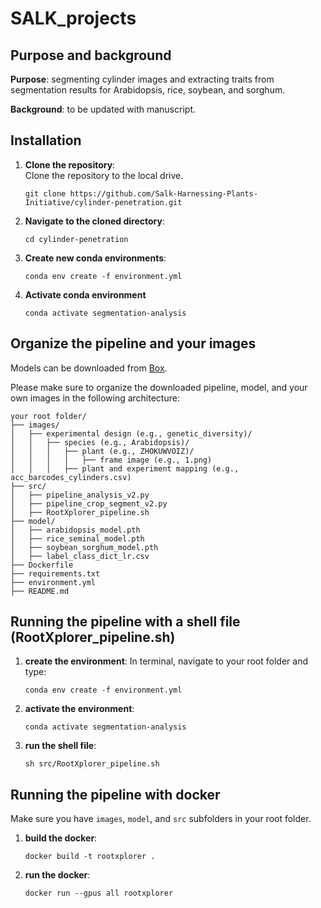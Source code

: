 # SALK_projects

## Purpose and background
**Purpose**: segmenting cylinder images and extracting traits from segmentation results for Arabidopsis, rice, soybean, and sorghum.

**Background**: to be updated with manuscript. 

## Installation

1. **Clone the repository**:  
   Clone the repository to the local drive.
   ```
   git clone https://github.com/Salk-Harnessing-Plants-Initiative/cylinder-penetration.git
   ```

2. **Navigate to the cloned directory**:  
   
   ```
   cd cylinder-penetration
   ```

3. **Create new conda environments**:
   ```
   conda env create -f environment.yml
   ```

4. **Activate conda environment**
    ```
    conda activate segmentation-analysis
    ```

## Organize the pipeline and your images
Models can be downloaded from [Box](https://salkinstitute.box.com/s/cqgv1dwm1hkf84eid72hdjqg47nwbpo5).

Please make sure to organize the downloaded pipeline, model, and your own images in the following architecture:

```
your root folder/
├── images/
│   ├── experimental design (e.g., genetic_diversity)/
│   │   ├── species (e.g., Arabidopsis)/
│   │   │   ├── plant (e.g., ZHOKUWVOIZ)/
│   │   │   │   ├── frame image (e.g., 1.png)
│   │   │   ├── plant and experiment mapping (e.g., acc_barcodes_cylinders.csv)
├── src/
│   ├── pipeline_analysis_v2.py
│   ├── pipeline_crop_segment_v2.py
│   ├── RootXplorer_pipeline.sh
├── model/
│   ├── arabidopsis_model.pth
│   ├── rice_seminal_model.pth
│   ├── soybean_sorghum_model.pth
│   ├── label_class_dict_lr.csv
├── Dockerfile
├── requirements.txt
├── environment.yml
├── README.md
```

## Running the pipeline with a shell file (RootXplorer_pipeline.sh)
1. **create the environment**:
   In terminal, navigate to your root folder and type:
   ```
   conda env create -f environment.yml
   ```

2. **activate the environment**:
   ```
   conda activate segmentation-analysis
   ```

3. **run the shell file**:
   ```
   sh src/RootXplorer_pipeline.sh
   ```

## Running the pipeline with docker
Make sure you have `images`, `model`, and `src` subfolders in your root folder.

1. **build the docker**:
   ```
   docker build -t rootxplorer .
   ```
   
2. **run the docker**:
   ```
   docker run --gpus all rootxplorer
   ```